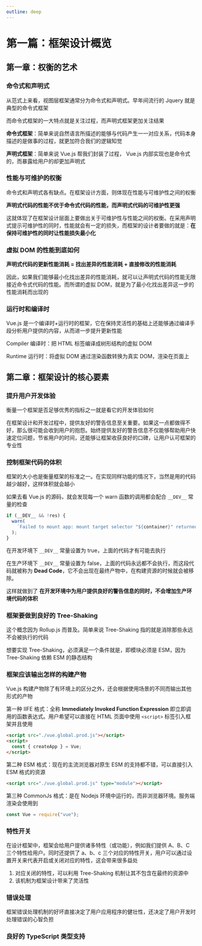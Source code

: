 ```yaml
---
outline: deep
---
```


# 第一篇：框架设计概览

## 第一章：权衡的艺术

### 命令式和声明式

从范式上来看，视图层框架通常分为命令式和声明式。早年间流行的 Jquery 就是典型的命令式框架

而命令式框架的一大特点就是关注过程，而声明式框架更加关注结果

**命令式框架**：简单来说自然语言所描述的能够与代码产生一一对应关系，代码本身描述的是做事的过程，就更加符合我们的逻辑知觉

**声明式框架**：简单来说 Vue.js 帮我们封装了过程， Vue.js 内部实现也是命令式的，而暴露给用户的却更加声明式

### 性能与可维护的权衡

命令式和声明式各有缺点。在框架设计方面，则体现在性能与可维护性之间的权衡

**声明式代码的性能不优于命令式代码的性能，而声明式代码的可维护性更强**

这就体现了在框架设计层面上要做出关于可维护性与性能之间的权衡。在采用声明式提示可维护性的同时，性能就会有一定的损失，而框架的设计者要做的就是：**在保持可维护性的同时让性能损失最小化**

### 虚拟 DOM 的性能到底如何

**声明式代码的更新性能消耗 = 找出差异的性能消耗 + 直接修改的性能消耗**

因此，如果我们能够最小化找出差异的性能消耗，就可以让声明式代码的性能无限接近命令式代码的性能。而所谓的虚拟 DOM，就是为了最小化找出差异这一步的性能消耗而出现的

### 运行时和编译时

Vue.js 是一个编译时+运行时的框架，它在保持灵活性的基础上还能够通过编译手段分析用户提供的内容，从而进一步提升更新性能

Compiler 编译时：把 HTML 标签编译成树形结构的虚拟 DOM

Runtime 运行时：将虚拟 DOM 通过渲染函数转换为真实 DOM，渲染在页面上

## 第二章：框架设计的核心要素

### 提升用户开发体验

衡量一个框架是否足够优秀的指标之一就是看它的开发体验如何

在框架设计和开发过程中，提供友好的警告信息至关重要。如果这一点都做得不好，那么很可能会收到用户的抱怨。始终提供友好的警告信息不仅能够帮助用户快速定位问题，节省用户的时间，还能够让框架收获良好的口碑，让用户认可框架的专业性

### 控制框架代码的体积

框架的大小也是衡量框架的标准之一。在实现同样功能的情况下，当然是用的代码越少越好，这样体积就会越小

如果去看 Vue.js 的源码，就会发现每一个 warn 函数的调用都会配合 `__DEV__` 常量的检查

```ts
if (__DEV__ && !res) {
  warn(
    `Failed to mount app: mount target selector "${container}" returned null.`
  );
}
```

在开发环境下 `__DEV__` 常量设置为 true，上面的代码才有可能去执行

在生产环境下 `__DEV__` 常量设置为 false，上面的代码永远都不会执行，而这段代码就被称为 **Dead Code**，它不会出现在最终产物中，在构建资源的时候就会被移除。

这样就做到了 **在开发环境中为用户提供良好的警告信息的同时，不会增加生产环境代码的体积**

### 框架要做到良好的 Tree-Shaking

这个概念因为 Rollup.js 而普及。简单来说 Tree-Shaking 指的就是消除那些永远不会被执行的代码

想要实现 Tree-Shaking，必须满足一个条件就是，即模块必须是 ESM，因为 Tree-Shaking 依赖 ESM 的静态结构

### 框架应该输出怎样的构建产物

Vue.js 构建产物除了有环境上的区分之外，还会根据使用场景的不同而输出其他形式的产物

第一种 IIFE 格式：全称 **Immediately Invoked Function Expression** 即立即调用的函数表达式。用户希望可以直接在 HTML 页面中使用 `<script>` 标签引入框架并且使用

```html
<script src="./vue.global.prod.js"></script>
<script>
  const { createApp } = Vue;
</script>
```

第二种 ESM 格式：现在的主流浏览器对原生 ESM 的支持都不错，可以直接引入 ESM 格式的资源

```html
<script src="./vue.global.prod.js" type="module"></script>
```

第三种 CommonJs 格式：是在 Nodejs 环境中运行的，而非浏览器环境。服务端渲染会使用到

```ts
const Vue = require("vue");
```

### 特性开关

在设计框架中，框架会给用户提供诸多特性（或功能），例如我们提供 A、B、C 三个特性给用户。同时还提供了 a、b、c 三个对应的特性开关，用户可以通过设置开关来代表开启或关闭对应的特性，这会带来很多益处

1. 对应关闭的特性，可以利用 Tree-Shaking 机制让其不包含在最终的资源中
2. 该机制为框架设计带来了灵活性

### 错误处理

框架错误处理机制的好坏直接决定了用户应用程序的健壮性，还决定了用户开发时处理错误的心智负担

### 良好的 TypeScript 类型支持
